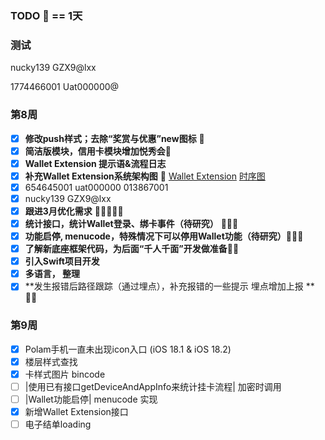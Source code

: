 ### TODO  == 1天

### 测试

nucky139 GZX9@lxx

1774466001 Uat000000@

### 第8周
- [x] **修改push样式；去除“奖赏与优惠”new图标**  
- [x] **简洁版模块，信用卡模块增加悦秀会**
- [x] **Wallet Extension 提示语&流程日志**
- [x] **补充Wallet Extension系统架构图**  [Wallet Extension](https://drive.google.com/file/d/1Kx-Gn-moqVNUAuhj7FuigXDV4Ubu3kuv/view?usp=sharing)    [时序图](https://drive.google.com/file/d/1J9yaO1zRSghvFzU2HYCdYgwu-3S7skHP/view?usp=sharing)
- [x] 654645001 uat000000   013867001   
- [x] nucky139 GZX9@lxx
- [x] **跟进3月优化需求** 
- [x] **统计接口，统计Wallet登录、绑卡事件（待研究）** 
- [x] **功能启停, menucode，特殊情况下可以停用Wallet功能（待研究）**
- [x] **了解新底座框架代码，为后面“千人千面”开发做准备**
- [x] **引入Swift项目开发**
- [x] **多语言， 整理**
- [x] **发生报错后路径跟踪（通过埋点），补充报错的一些提示 埋点增加上报 ** 

### 第9周

- [x] Polam手机一直未出现icon入口 (iOS 18.1 & iOS 18.2)
- [x] 楼层样式查找
- [x] 卡样式图片 bincode
- [ ] |使用已有接口getDeviceAndAppInfo来统计挂卡流程| 加密时调用
- [ ] |Wallet功能启停|  menucode 实现
- [x] 新增Wallet Extension接口
- [ ] 电子结单loading
